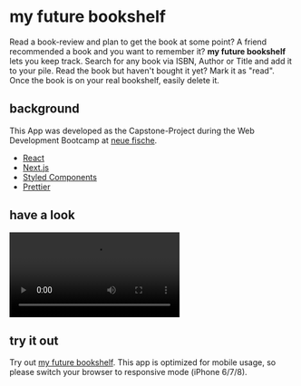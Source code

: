 
# my future bookshelf

Read a book-review and plan to get the book at some point? A friend recommended a book and you want to remember it? **my future bookshelf** lets you keep track. Search for any book via ISBN, Author or Title and add it to your pile. Read the book but haven't bought it yet? Mark it as "read". Once the book is on your real bookshelf, easily delete it. 

## background
This App was developed as the Capstone-Project during the Web Development Bootcamp at [neue fische](https://www.neuefische.de). 

* [React](https://reactjs.org/)
* [Next.js](https://nextjs.org/)
* [Styled Components](https://styled-components.com/)
* [Prettier](https://prettier.io/)
## have a look

![my future bookshelf](https://github.com/DoroVernier/my-future-bookshelf/blob/main/public/doro_vernier.mov)



## try it out
Try out [my future bookshelf](https://my-future-bookshelf.vercel.app/). 
This app is optimized for mobile usage, so please switch your browser to responsive mode (iPhone 6/7/8).
